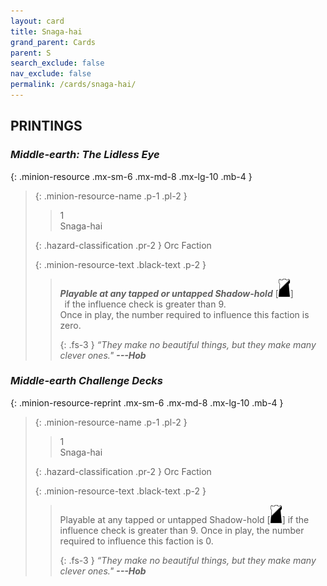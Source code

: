 ```yaml
---
layout: card
title: Snaga-hai
grand_parent: Cards
parent: S
search_exclude: false
nav_exclude: false
permalink: /cards/snaga-hai/
---
```


## PRINTINGS


### _Middle-earth: The Lidless Eye_

{: .minion-resource .mx-sm-6 .mx-md-8 .mx-lg-10 .mb-4 }
> {: .minion-resource-name .p-1 .pl-2 }
> > <div class="hazard-mp">1</div>
> > <div class="card-name">Snaga-hai</div>
>
> {: .hazard-classification .pr-2 }
> Orc Faction
>
> {: .minion-resource-text .black-text .p-2 }
> > ***Playable at any tapped or untapped Shadow-hold*** <nobr>[<img src="/assets/images/shadow-hold.svg">]</nobr> <br>&ensp;if the influence check is greater than 9. <br>Once in play, the number required to influence this faction is zero. 
> > 
> > {: .fs-3 } 
> > _“They make no beautiful things, but they make many clever ones."_ ***---&#65279;Hob***  
> 

### _Middle-earth Challenge Decks_

{: .minion-resource-reprint .mx-sm-6 .mx-md-8 .mx-lg-10 .mb-4 }
> {: .minion-resource-name .p-1 .pl-2 }
> > <div class="hazard-mp">1</div>
> > <div class="card-name">Snaga-hai</div>
>
> {: .hazard-classification .pr-2 }
> Orc Faction
>
> {: .minion-resource-text .black-text .p-2 }
> > Playable at any tapped or untapped Shadow-hold <nobr>[<img src="/assets/images/shadow-hold.svg">]</nobr> if the influence check is greater than 9. Once in play, the number required to influence this faction is 0. 
> > 
> > {: .fs-3 } 
> > _“They make no beautiful things, but they make many clever ones."_ ***---&#65279;Hob***  
> 
